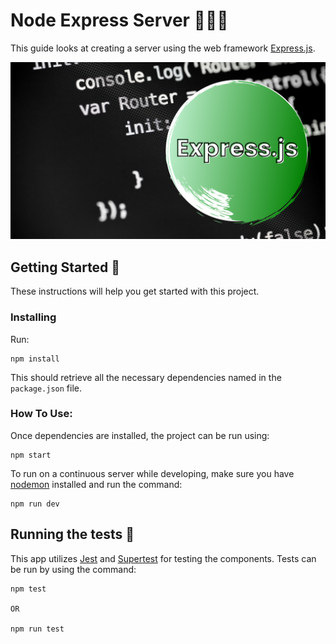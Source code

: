 # Node Express Server 🚀🚀🚀

This guide looks at creating a server using the web framework [Express.js](https://expressjs.com/).

![express-banner](./assets/express-banner.png)

## Getting Started 🏁

These instructions will help you get started with this project.

### Installing

Run:

```
npm install
```

This should retrieve all the necessary dependencies named in the `package.json` file.

### How To Use:

Once dependencies are installed, the project can be run using:

```
npm start
```

To run on a continuous server while developing, make sure you have [nodemon](https://nodemon.io/) installed and run the command:

```
npm run dev
```

## Running the tests 🧪

This app utilizes [Jest](https://jestjs.io/) and [Supertest](https://www.npmjs.com/package/supertest) for testing the components. Tests can be run by using the command:

```
npm test

OR

npm run test
```
